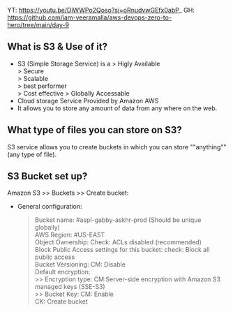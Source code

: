 YT: https://youtu.be/DiWWPo2Qoso?si=oRnudvwGEfx0abP_
GH: https://github.com/iam-veeramalla/aws-devops-zero-to-hero/tree/main/day-9

What is S3 & Use of it?
--------------

  * S3 (Simple Storage Service) is a
        > Higly Available  
        > Secure  
        > Scalable  
        > best performer  
        > Cost effective
        > Globally Accessable
  * Cloud storage Service Provided by Amazon AWS
  * It allows you to store any amount of data from any where on the web. 

What type of files you can store on S3?
----------------

S3 service allows you to create buckets in which you can store ""anything""(any type of file).

S3 Bucket set up?
-------------

Amazon S3 >> Buckets >> Create bucket:    
  * General configuration:  
      > Bucket name: #aspl-gabby-askhr-prod (Should be unique globally)    
      > AWS Region: #US-EAST    
      > Object Ownership: Check: ACLs disabled (recommended)    
      > Block Public Access settings for this bucket: check: Block all public access  
      > Bucket Versioning: CM: Disable  
      > Default encryption:  
          >> Encryption type: CM:Server-side encryption with Amazon S3 managed keys (SSE-S3)  
          >> Bucket Key: CM: Enable  
      CK: Create bucket  

